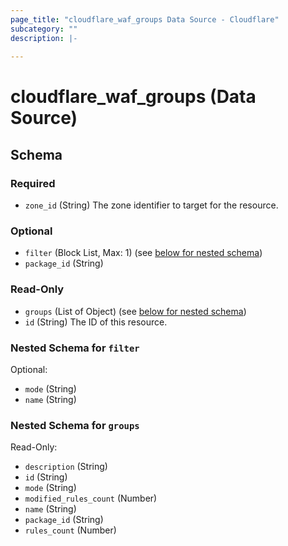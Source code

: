 ```yaml
---
page_title: "cloudflare_waf_groups Data Source - Cloudflare"
subcategory: ""
description: |-
  
---
```


# cloudflare_waf_groups (Data Source)




<!-- schema generated by tfplugindocs -->
## Schema

### Required

- `zone_id` (String) The zone identifier to target for the resource.

### Optional

- `filter` (Block List, Max: 1) (see [below for nested schema](#nestedblock--filter))
- `package_id` (String)

### Read-Only

- `groups` (List of Object) (see [below for nested schema](#nestedatt--groups))
- `id` (String) The ID of this resource.

<a id="nestedblock--filter"></a>
### Nested Schema for `filter`

Optional:

- `mode` (String)
- `name` (String)


<a id="nestedatt--groups"></a>
### Nested Schema for `groups`

Read-Only:

- `description` (String)
- `id` (String)
- `mode` (String)
- `modified_rules_count` (Number)
- `name` (String)
- `package_id` (String)
- `rules_count` (Number)


